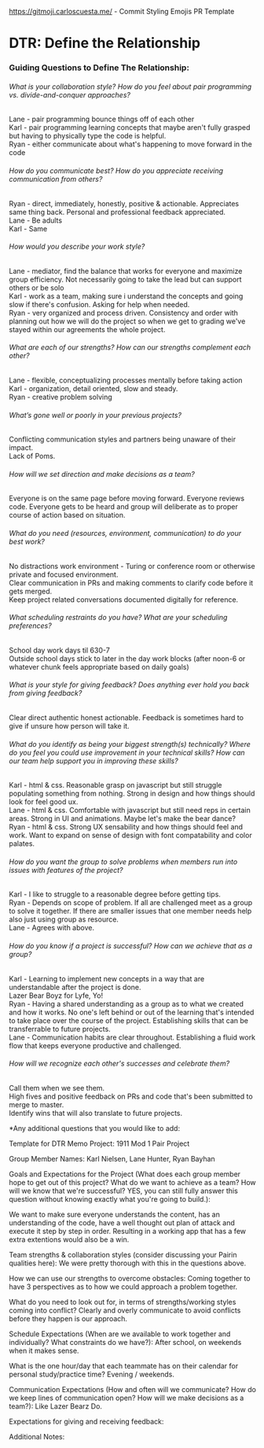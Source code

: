 https://gitmoji.carloscuesta.me/ - Commit Styling Emojis
PR Template

# DTR: Define the Relationship

### Guiding Questions to Define The Relationship:

###### What is your collaboration style? How do you feel about pair programming vs. divide-and-conquer approaches?
Lane - pair programming bounce things off of each other  
Karl - pair programming learning concepts that maybe aren't fully grasped but having to physically type the code is helpful.  
Ryan - either communicate about what's happening to move forward in the code  

###### How do you communicate best? How do you appreciate receiving communication from others?
Ryan - direct, immediately, honestly, positive & actionable.  Appreciates same thing back.  Personal and professional feedback appreciated.  
Lane - Be adults  
Karl - Same   

###### How would you describe your work style?
Lane - mediator, find the balance that works for everyone and maximize group efficiency.  Not necessarily going to take the lead but can support others or be solo  
Karl - work as a team, making sure i understand the concepts and going slow if there's confusion.  Asking for help when needed.  
Ryan - very organized and process driven. Consistency and order with planning out how we will do the project so when we get to grading we've stayed within our agreements the whole project.   

###### What are each of our strengths? How can our strengths complement each other?
Lane - flexible, conceptualizing processes mentally before taking action  
Karl - organization, detail oriented, slow and steady.  
Ryan - creative problem solving  

###### What’s gone well or poorly in your previous projects?
Conflicting communication styles and partners being unaware of their impact.    
Lack of Poms.  

###### How will we set direction and make decisions as a team?
Everyone is on the same page before moving forward.  Everyone reviews code.  Everyone gets to be heard and group will deliberate as to proper course of action based on situation.  

###### What do you need (resources, environment, communication) to do your best work?
No distractions work environment - Turing or conference room or otherwise private and focused environment.    
Clear communication in PRs and making comments to clarify code before it gets merged.    
Keep project related conversations documented digitally for reference.    

###### What scheduling restraints do you have? What are your scheduling preferences?
School day work days til 630-7  
Outside school days stick to later in the day work blocks (after noon-6 or whatever chunk feels appropriate based on daily goals)  

###### What is your style for giving feedback? Does anything ever hold you back from giving feedback?
Clear direct authentic honest actionable.  Feedback is sometimes hard to give if unsure how person will take it.    

###### What do you identify as being your biggest strength(s) technically? Where do you feel you could use improvement in your technical skills? How can our team help support you in improving these skills?
Karl - html & css.  Reasonable grasp on javascript but still struggle populating something from nothing.  Strong in design and how things should look for feel good ux.  
Lane - html & css.  Comfortable with javascript but still need reps in certain areas.  Strong in UI and animations.  Maybe let's make the bear dance?  
Ryan - html & css.  Strong UX sensability and how things should feel and work.  Want to expand on sense of design with font compatability and color palates.    

###### How do you want the group to solve problems when members run into issues with features of the project?
Karl - I like to struggle to a reasonable degree before getting tips.    
Ryan - Depends on scope of problem.  If all are challenged meet as a group to solve it together.  If there are smaller issues that one member needs help also just using group as resource.  
Lane - Agrees with above.  

###### How do you know if a project is successful? How can we achieve that as a group?
Karl - Learning to implement new concepts in a way that are understandable after the project is done.  
Lazer Bear Boyz for Lyfe, Yo!  
Ryan - Having a shared understanding as a group as to what we created and how it works.  No one's left behind or out of the learning that's intended to take place over the course of the project.  Establishing skills that can be transferrable to future projects.    
Lane - Communication habits are clear throughout.  Establishing a fluid work flow that keeps everyone productive and challenged.  

###### How will we recognize each other's successes and celebrate them?
Call them when we see them.    
High fives and positive feedback on PRs and code that's been submitted to merge to master.    
Identify wins that will also translate to future projects.  

*Any additional questions that you would like to add:

Template for DTR Memo
Project: 1911 Mod 1 Pair Project

Group Member Names: Karl Nielsen, Lane Hunter, Ryan Bayhan

Goals and Expectations for the Project (What does each group member hope to get out of this project? What do we want to achieve as a team? How will we know that we're successful? YES, you can still fully answer this question without knowing exactly what you're going to build.):

We want to make sure everyone understands the content, has an understanding of the code, have a well thought out plan of attack and execute it step by step in order.  Resulting in a working app that has a few extra extentions would also be a win.  

Team strengths & collaboration styles (consider discussing your Pairin qualities here):
We were pretty thorough with this in the questions above.  

How we can use our strengths to overcome obstacles:
Coming together to have 3 perspectives as to how we could approach a problem together.

What do you need to look out for, in terms of strengths/working styles coming into conflict?
Clearly and overly communicate to avoid conflicts before they happen is our approach.

Schedule Expectations (When are we available to work together and individually? What constraints do we have?):
After school, on weekends when it makes sense.  

What is the one hour/day that each teammate has on their calendar for personal study/practice time?
Evening / weekends.

Communication Expectations (How and often will we communicate? How do we keep lines of communication open? How will we make decisions as a team?): Like Lazer Bearz Do.

Expectations for giving and receiving feedback:

Additional Notes:
